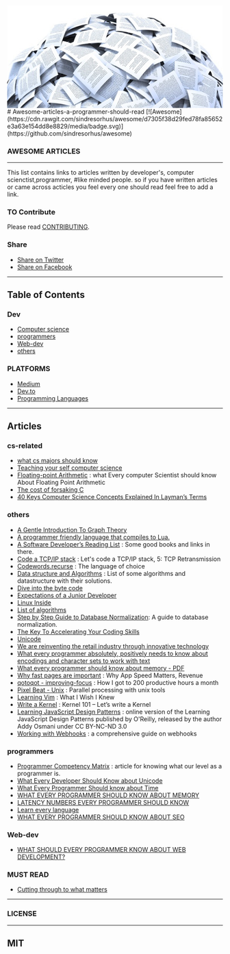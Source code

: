 <img src="icon.jpg" align="center" />
# Awesome-articles-a-programmer-should-read [![Awesome](https://cdn.rawgit.com/sindresorhus/awesome/d7305f38d29fed78fa85652e3a63e154dd8e8829/media/badge.svg)](https://github.com/sindresorhus/awesome)


### AWESOME ARTICLES 
------------

This list contains links to articles written by developer's, computer scienctist,programmer, #like minded people.
so if you have written articles or came across acticles you feel every one should read feel free to add a link. 
 


### TO Contribute

Please read [CONTRIBUTING](/CONTRIBUTING.md).

### Share
+ [Share on Twitter](http://twitter.com/home?status=https://github.com/Daveads/awesome-articles)
+ [Share on Facebook](http://www.facebook.com/sharer/sharer.php?s=100&p[url]=https://github.com/Daveads/awesome-articles)



---------------------
Table of Contents
---------------------
### Dev
- [Computer science](#cs-related)
- [programmers](#programmers)
- [Web-dev](#Web-dev)
- [others](#others)

### PLATFORMS
- [Medium]()
- [Dev.to]()
- [Programming Languages]()


--------------------
Articles
--------------------

### cs-related
- [what cs majors should know](http://matt.might.net/articles/what-cs-majors-should-know/)
- [Teaching your self computer science](https://teachyourselfcs.com/)
- [Floating-point Arithmetic](https://docs.oracle.com/cd/E19957-01/806-3568/ncg_goldberg.html) : what Every computer Scientist should know About     	Floating Point Arithmetic
- [The cost of forsaking C](https://blog.bradfieldcs.com/the-cost-of-forsaking-c-113986438784)
- [40 Keys Computer Science Concepts Explained In Layman’s Terms](http://carlcheo.com/compsci)



### others

- [A Gentle Introduction To Graph Theory](https://dev.to/vaidehijoshi/a-gentle-introduction-to-graph-theory)
- [A programmer friendly language that compiles to Lua.](http://moonscript.org)
- [A Software Developer’s Reading List](https://stevewedig.com/2014/02/03/software-developers-reading-list/) : Some good books and links in there.
- [Code a TCP/IP stack](http://www.saminiir.com/lets-code-tcp-ip-stack-5-tcp-retransmission/) : Let's code a TCP/IP stack, 5: TCP Retransmission
- [Codewords.recurse](https://codewords.recurse.com/issues/four/the-language-of-choice) : The language of choice
- [Data structure and Algorithms](https://techiedelight.quora.com/500-Data-Structures-and-Algorithms-practice-problems-and-their-solutions) : List of some algorithms and datastructure with their solutions.
- [Dive into the byte code](https://www.wikiwand.com/en/Java_bytecode)
- [Expectations of a Junior Developer](http://blog.thefirehoseproject.com/posts/expectations-of-a-junior-developer/)
- [Linux Inside](https://0xax.gitbooks.io/linux-insides/content/Booting/linux-bootstrap-1.html)
- [List of algorithms](https://www.wikiwand.com/en/List_of_algorithms)
- [Step by Step Guide to Database Normalization](https://www.databasestar.com/normalization-in-dbms/): A guide to database normalization.
- [The Key To Accelerating Your Coding Skills](http://blog.thefirehoseproject.com/posts/learn-to-code-and-be-self-reliant/)
- [Unicode](https://www.joelonsoftware.com/2003/10/08/the-absolute-minimum-every-software-developer-absolutely-positively-must-know-about-unicode-and-character-sets-no-excuses/)
- [We are reinventing the retail industry through innovative technology](http://multithreaded.stitchfix.com)
- [What every programmer absolutely, positively needs to know about encodings and character sets to work with text](http://kunststube.net/encoding/)
- [What every programmer should know about memory - PDF](http://futuretech.blinkenlights.nl/misc/cpumemory.pdf)
- [Why fast pages are important](https://fly.io/articles/why-fast-pages-are-important/) : Why App Speed Matters, Revenue
- [qotoqot - improving-focus](https://qotoqot.com/blog/improving-focus/) : How I got to 200 productive hours a month
- [Pixel Beat - Unix](http://www.pixelbeat.org/docs/unix-parallel-tools.html) : Parallel processing with unix tools
- [Learning Vim](https://hackernoon.com/learning-vim-what-i-wish-i-knew-b5dca186bef7) : What I Wish I Knew
- [Write a Kernel](http://arjunsreedharan.org/post/82710718100/kernel-101-lets-write-a-kernel) : Kernel 101 – Let’s write a Kernel
- [Learning JavaScript Design Patterns](https://addyosmani.com/resources/essentialjsdesignpatterns/book/) : online version of the Learning JavaScript Design Patterns published by O'Reilly, released by the author Addy Osmani under CC BY-NC-ND 3.0
- [Working with Webhooks](https://requestbin.com/blog/working-with-webhooks/) : a comprehensive guide on webhooks

### programmers
- [Programmer Competency Matrix](http://sijinjoseph.com/programmer-competency-matrix/) : article for knowing what our level as a programmer is.
- [What Every Developer Should Know about Unicode](https://www.joelonsoftware.com/2003/10/08/the-absolute-minimum-every-software-developer-positively-must-know-about-unicode-and-character-sets-no-excuses/)
- [What Every Programmer Should know about Time](https://unix4lyfe.org/time/?v=1)
- [WHAT EVERY PROGRAMMER SHOULD KNOW ABOUT MEMORY](https://akkadia.org/drepper/cpumemory.pdf) 
- [LATENCY NUMBERS EVERY PROGRAMMER SHOULD KNOW](https://people.eecs.berkeley.edu/~rcs/research/interactive_latency.html)
- [Learn every language](https://blog.bradfieldcs.com/in-2017-learn-every-language-59b11f68eee)
- [WHAT EVERY PROGRAMMER SHOULD KNOW ABOUT SEO](http://katemats.com/what-every-programmer-should-know-about-seo/)

### Web-dev
- [WHAT SHOULD EVERY PROGRAMMER KNOW ABOUT WEB DEVELOPMENT?](https://softwareengineering.stackexchange.com/questions/46716/what-technical-details-should-a-programmer-of-a-web-application-consider-before)


### MUST READ
- [Cutting through to what matters](https://ozwrites.com/knives/)


-----------------
### LICENSE
-----------------
MIT
-----------------
